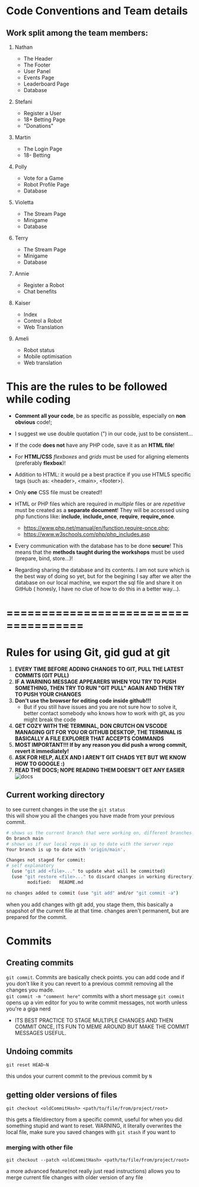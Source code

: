 # Code Conventions and Team details

## Work split among the team members:

1. Nathan
    - The Header
    - The Footer
    - User Panel
    - Events Page
    - Leaderboard Page
    - Database

2. Stefani
    - Register a User
    - 18+ Betting Page
    - "Donations"
3. Martin
    - The Login Page
    - 18- Betting
4. Polly
    - Vote for a Game
    - Robot Profile Page
    - Database
5. Violetta
    - The Stream Page
    - Minigame
    - Database
6. Terry
    - The Stream Page
    - Minigame
    - Database
7. Annie
    - Register a Robot
    - Chat benefits
8. Kaiser
    - Index
    - Control a Robot
    - Web Translation
9. Ameli
    - Robot status
    - Mobile optimisation
    - Web translation

# This are the rules to be followed while coding

- **Comment all your code**, be as specific as possible, especially on **non obvious** code!;
- I suggest we use double quotation (") in our code, just to be consistent...
- If the code **does not** have any PHP code, save it as an **HTML file**!
- For **HTML/CSS** _flexboxes_ and _grids_ must be used for aligning elements (preferably **flexbox**)!
- Addition to HTML: it would pe a best practice if you use HTML5 specific tags (such as: &lt;header&gt;, &lt;main&gt;,
  &lt;footer&gt;).
- Only **one** CSS file must be created!!
- HTML or PHP files which are required in _multiple_ files or are _repetitive_ must be created as a **separate
  document**!
  They will be accessed using php functions like: **include**, **include_once**, **require**, **require_once**.

    - <https://www.php.net/manual/en/function.require-once.php>;
    - <https://www.w3schools.com/php/php_includes.asp>

- Every communication with the database has to be done **secure**! This means that the **methods taught during the
  workshops** must be used (prepare, bind, store...)!
- Regarding sharing the database and its contents. I am not sure which is the best way of doing so yet, but for the
  begining I say after we alter the database on our local machine, we export the sql file and share it on GitHub (
  honesly, I have no clue of how to do this in a better way...).

# =====================================

# Rules for using Git, gid gud at git

1. **EVERY TIME BEFORE ADDING CHANGES TO GIT, PULL THE LATEST COMMITS (GIT PULL)**
2. **IF A WARNING MESSAGE APPEARERS WHEN YOU TRY TO PUSH SOMETHING, THEN TRY TO RUN "GIT PULL" AGAIN AND THEN TRY TO
   PUSH YOUR CHANGES**
3. **Don't use the browser for editing code inside github!!!**
    - But if you still have issues and you are not sure how to solve it, better contact somebody who knows how to work
      with git, as you might break the code
4. **GET COZY WITH THE TERMINAL, DON CRUTCH ON VSCODE MANAGING GIT FOR YOU OR GITHUB DESKTOP, THE TERMINAL IS BASICALLY
   A FILE EXPLORER THAT ACCEPTS COMMANDS**
5. **MOST IMPORTANT!!! If by any reason you did push a wrong commit, revert it immediately!**
6. **ASK FOR HELP, ALEX AND I AREN'T GIT CHADS YET BUT WE KNOW HOW TO GOOGLE :)**
7. **READ THE DOCS; NOPE READING THEM DOESN'T GET ANY EASIER**
   ![docs](docs/assets/docs.png)

## Current working directory

to see current changes in the use the `git status`
<br>
this will show you all the changes you have made from your previous commit.

```bash
# shows us the current branch that were working on, different branches are different versions of the same software
On branch main
# shows us if our local repo is up to date with the server repo
Your branch is up to date with 'origin/main'.

Changes not staged for commit:
# self explanatory
  (use "git add <file>..." to update what will be committed)
  (use "git restore <file>..." to discard changes in working directory)
        modified:   README.md

no changes added to commit (use "git add" and/or "git commit -a")
```

when you add changes with git add, you stage them, this basically a snapshot of the current file at that time. changes
aren't permanent, but are prepared for the commit.

# Commits

## Creating commits

`git commit`. Commits are basically check points. you can add code and if you don't like it you can revert to a previous
commit removing all the changes you made.
<br>
`git commit -m "comment here"` commits with a short message
`git commit` opens up a vim editor for you to write commit messages, not worth unless you're a giga nerd

- ITS BEST PRACTICE TO STAGE MULTIPLE CHANGES AND THEN COMMIT ONCE, ITS FUN TO MEME AROUND BUT MAKE THE COMMIT MESSAGES
  USEFUL.

## Undoing commits

```
git reset HEAD~N
```

this undos your current commit to the previous commit by `N`

## getting older versions of files

```
git checkout <oldCommitHash> <path/to/file/from/project/root>
```

this gets a file/directory from a specific commit, useful for when you did something stupid and want to reset. WARNING,
it literally overwrites the local file, make sure you saved changes with `git stash` if you want to

### merging with other file

```
git checkout --patch <oldCommitHash> <path/to/file/from/project/root>
```

a more advanced feature(not really just read instructions) allows you to merge current file changes with older version
of any file

